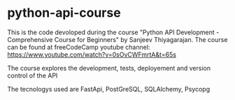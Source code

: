 # python-api-course

This is the code devoloped during the course "Python API Development - Comprehensive Course for Beginners" by Sanjeev Thiyagarajan.
The course can be found at freeCodeCamp youtube channel: https://www.youtube.com/watch?v=0sOvCWFmrtA&t=65s

The course explores the development, tests, deployement and version control of the API

The tecnologys used are FastApi, PostGreSQL, SQLAlchemy, Psycopg